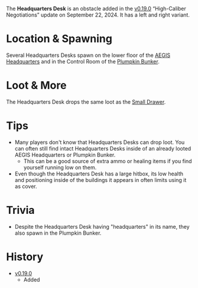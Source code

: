 The **Headquarters Desk** is an obstacle added in the [v0.19.0](https://github.com/HasangerGames/suroi/releases/tag/v0.19.0) “High-Caliber Negotiations” update on September 22, 2024. It has a left and right variant.

# Location & Spawning  

Several Headquarters Desks spawn on the lower floor of the [AEGIS Headquarters](/buildings/headquarters) and in the Control Room of the [Plumpkin Bunker](/buildings/plumpkin_bunker_meta).

# Loot & More  

The Headquarters Desk drops the same loot as the [Small Drawer](/obstacles/drawers). 

# Tips  

- Many players don't know that Headquarters Desks can drop loot. You can often still find intact Headquarters Desks inside of an already looted AEGIS Headquarters or Plumpkin Bunker.
  - This can be a good source of extra ammo or healing items if you find yourself running low on them.
- Even though the Headquarters Desk has a large hitbox, its low health and positioning inside of the buildings it appears in often limits using it as cover.

# Trivia  

- Despite the Headquarters Desk having "headquarters" in its name, they also spawn in the Plumpkin Bunker. 

# History  
- [v0.19.0](https://github.com/HasangerGames/suroi/releases/tag/v0.19.0)  
  - Added  
